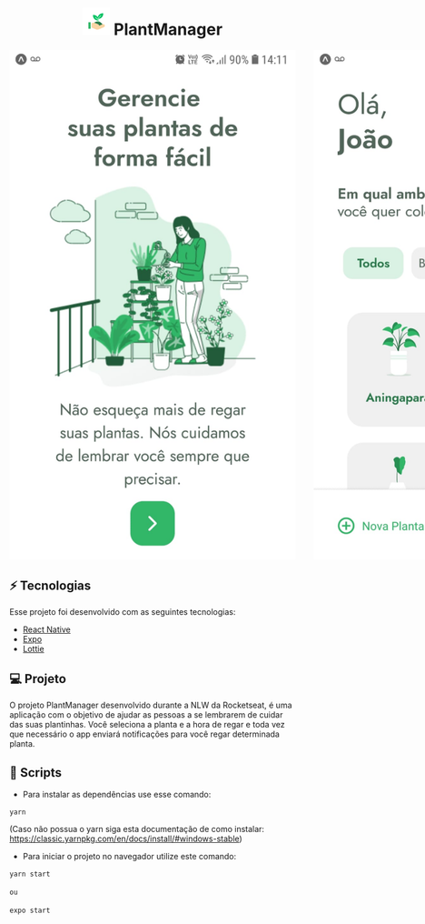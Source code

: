 
 # <center> <img src="./.github/favicon.png" alt="icone do plantmanager"/>  PlantManager</center>

<div style="display:flex; gap: 2rem; margin-bottom: 2rem;"> 
<img src="./.github/home.jpeg" alt="imagem da home do plantmanager" />
<img src="./.github/plants.jpeg" alt="imagem da pagina de plantas" />
</div>


## ⚡ Tecnologias

  Esse projeto foi desenvolvido com as seguintes tecnologias:

  - [React Native](https://reactnative.dev/)
  - [Expo](https://expo.io/)
  - [Lottie](https://lottiefiles.com/)

## 💻 Projeto
  O projeto PlantManager desenvolvido durante a NLW da Rocketseat, é uma aplicação com
	o objetivo de ajudar as pessoas a se lembrarem de cuidar das suas plantinhas.
  Você seleciona a planta e a hora de regar e toda vez que necessário o app enviará
  notificações para você regar determinada planta.

## 📁 Scripts

- Para instalar as dependências use esse comando:
```
yarn
```
(Caso não possua o yarn siga esta documentação de como instalar: https://classic.yarnpkg.com/en/docs/install/#windows-stable)

- Para iniciar o projeto no navegador utilize este comando:
```
yarn start

ou

expo start
```
